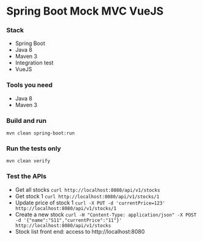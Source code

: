 # Spring Boot Mock MVC VueJS

### Stack
* Spring Boot
* Java 8
* Maven 3
* Integration test
* VueJS

### Tools you need
* Java 8
* Maven 3

### Build and run
`mvn clean spring-boot:run`

### Run the tests only
`mvn clean verify`

### Test the APIs
* Get all stocks `curl http://localhost:8080/api/v1/stocks`
* Get stock 1 `curl http://localhost:8080/api/v1/stocks/1`
* Update price of stock 1 `curl -X PUT -d 'currentPrice=123' http://localhost:8080/api/v1/stocks/1`
* Create a new stock `curl -H "Content-Type: application/json" -X POST -d '{"name":"S11","currentPrice":"11"}' http://localhost:8080/api/v1/stocks`
* Stock list front end: access to http://localhost:8080
